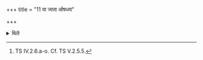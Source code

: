 +++
title = "11 या जाता ओषधय"

+++

<details><summary>थिते</summary>

11. With fourteen verses yā jātā oṣadhayaḥ....[^1] he sows herbs.  

[^1]: TS IV.2.6.a-o. Cf. TS V.2.5.5. 

</details>
